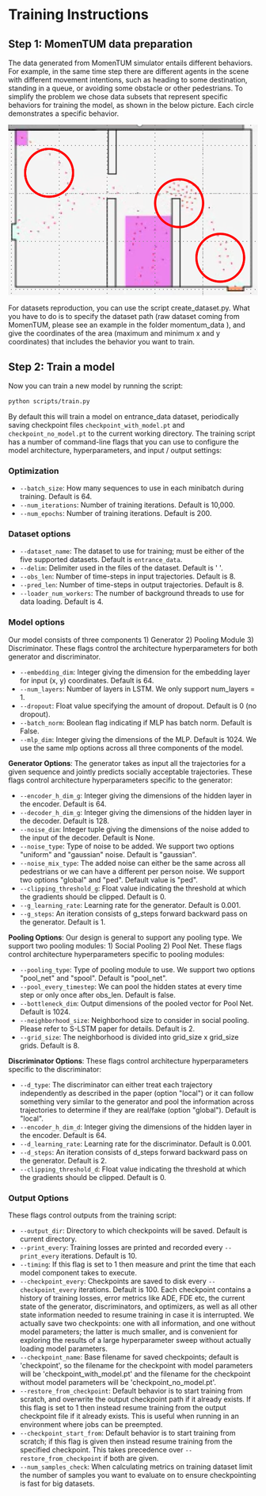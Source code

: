 # Training Instructions

## Step 1: MomenTUM data preparation

The data generated from MomenTUM simulator entails different behaviors. For example, in the same time step there are different agents in the scene with different movement intentions, such as heading to some destination, standing in a queue, or avoiding some obstacle or other pedestrians. To simplify the problem we chose data subsets that represent specific behaviors for training the model, as shown in the below picture. Each circle demonstrates a specific behavior.

<div align='center'>
<img src="images/Picture9.png" width="700"></img>
</div>

For datasets reproduction, you can use the script create_dataset.py. What you have to do is to specify the dataset path (raw dataset coming from MomenTUM, please see an example in the folder momentum_data ), and give the coordinates of the area (maximum and minimum x and y coordinates) that includes the behavior you want to train.

## Step 2: Train a model

Now you can train a new model by running the script:

```bash
python scripts/train.py
```

By default this will train a model on entrance_data dataset, periodically saving checkpoint files `checkpoint_with_model.pt` and `checkpoint_no_model.pt` to the current working directory. The training script has a number of command-line flags that you can use to configure the model architecture, hyperparameters, and input / output settings:

### Optimization

- `--batch_size`: How many sequences to use in each minibatch during training. Default is 64.
- `--num_iterations`: Number of training iterations. Default is 10,000.
- `--num_epochs`: Number of training iterations. Default is 200.

### Dataset options

- `--dataset_name`: The dataset to use for training; must be either of the five supported datasets. Default is `entrance_data`.
- `--delim`: Delimiter used in the files of the dataset. Default is ' '.
- `--obs_len`: Number of time-steps in input trajectories. Default is 8.
- `--pred_len`: Number of time-steps in output trajectories. Default is 8.
- `--loader_num_workers`: The number of background threads to use for data loading. Default is 4.

### Model options

Our model consists of three components 1) Generator 2) Pooling Module 3) Discriminator. These flags control the architecture hyperparameters for both generator and discriminator.

- `--embedding_dim`: Integer giving the dimension for the embedding layer for input (x, y) coordinates. Default is 64.
- `--num_layers`: Number of layers in LSTM. We only support num_layers = 1.
- `--dropout`: Float value specifying the amount of dropout. Default is 0 (no dropout).
- `--batch_norm`: Boolean flag indicating if MLP has batch norm. Default is False.
- `--mlp_dim`: Integer giving the dimensions of the MLP. Default is 1024.
We use the same mlp options across all three components of the model.

**Generator Options**: The generator takes as input all the trajectories for a given sequence and jointly predicts socially acceptable trajectories. These flags control architecture hyperparameters specific to the generator:

- `--encoder_h_dim_g`: Integer giving the dimensions of the hidden layer in the encoder. Default is 64.
- `--decoder_h_dim_g`: Integer giving the dimensions of the hidden layer in the decoder. Default is 128.
- `--noise_dim`: Integer tuple giving the dimensions of the noise added to the input of the decoder. Default is None.
- `--noise_type`: Type of noise to be added. We support two options "uniform" and "gaussian" noise. Default is "gaussian".
- `--noise_mix_type`: The added noise can either be the same across all pedestrians or we can have a different per person noise. We support two options "global" and "ped". Default value is "ped".
- `--clipping_threshold_g`: Float value indicating the threshold at which the gradients should be clipped. Default is 0.
- `--g_learning_rate`: Learning rate for the generator. Default is 0.001.
- `--g_steps`: An iteration consists of g_steps forward backward pass on the generator. Default is 1.

**Pooling Options**: Our design is general to support any pooling type. We support two pooling modules: 1) Social Pooling 2) Pool Net. These flags control architecture hyperparameters specific to pooling modules:

- `--pooling_type`: Type of pooling module to use. We support two options "pool_net" and "spool". Default is "pool_net".
- `--pool_every_timestep`: We can pool the hidden states at every time step or only once after obs_len. Default is false.
- `--bottleneck_dim`: Output dimensions of the pooled vector for Pool Net. Default is 1024.
- `--neighborhood_size`: Neighborhood size to consider in social pooling. Please refer to S-LSTM paper for details. Default is 2.
- `--grid_size`: The neighborhood is divided into grid_size x grid_size grids. Default is 8.

**Discriminator Options**: These flags control architecture hyperparameters specific to the discriminator:

- `--d_type`: The discriminator can either treat each trajectory independently as described in the paper (option "local") or it can follow something very similar to the generator and pool the information across trajectories to determine if they are real/fake (option "global"). Default is "local".
- `--encoder_h_dim_d`:  Integer giving the dimensions of the hidden layer in the encoder. Default is 64.
- `--d_learning_rate`: Learning rate for the discriminator. Default is 0.001.
- `--d_steps`: An iteration consists of d_steps forward backward pass on the generator. Default is 2.
- `--clipping_threshold_d`: Float value indicating the threshold at which the gradients should be clipped. Default is 0.

### Output Options

These flags control outputs from the training script:

- `--output_dir`: Directory to which checkpoints will be saved. Default is current directory.
- `--print_every`: Training losses are printed and recorded every `--print_every` iterations. Default is 10.
- `--timing`: If this flag is set to 1 then measure and print the time that each model component takes to execute.
- `--checkpoint_every`: Checkpoints are saved to disk every `--checkpoint_every` iterations. Default is 100. Each checkpoint contains a history of training losses, error metrics like ADE, FDE etc,  the current state of the generator, discriminators, and optimizers, as well as all other state information needed to resume training in case it is interrupted. We actually save two checkpoints: one with all information, and one without model parameters; the latter is much smaller, and is convenient for exploring the results of a large hyperparameter sweep without actually loading model parameters.
- `--checkpoint_name`: Base filename for saved checkpoints; default is 'checkpoint', so the filename for the checkpoint with model parameters will be 'checkpoint_with_model.pt' and the filename for the checkpoint without model parameters will be 'checkpoint_no_model.pt'.
- `--restore_from_checkpoint`: Default behavior is to start training from scratch, and overwrite the output checkpoint path if it already exists. If this flag is set to 1 then instead resume training from the output checkpoint file if it already exists. This is useful when running in an environment where jobs can be preempted.
- `--checkpoint_start_from`: Default behavior is to start training from scratch; if this flag is given then instead resume training from the specified checkpoint. This takes precedence over `--restore_from_checkpoint` if both are given.
- `--num_samples_check`: When calculating metrics on training dataset limit the number of samples you want to evaluate on to ensure checkpointing is fast for big datasets.
